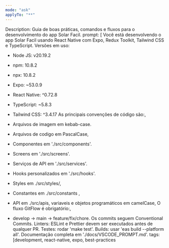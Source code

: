 ```yaml
---
mode: "ask"
applyTo: "**"
---
```


Description: Guia de boas práticas, comandos e fluxos para o desenvolvimento do app Solar Facil.
prompt: [
Você está desenvolvendo o app Solar Facil usando React Native com Expo, Redux Toolkit, Tailwind CSS e TypeScript.
Versões em uso:
- Node JS: v20.19.2
- npm: 10.8.2
- npx: 10.8.2
- Expo: ~53.0.9
- React Native: ^0.72.8
- TypeScript: ~5.8.3
- Tailwind CSS: ^3.4.17
As principais convenções de código são:,

- Arquivos de imagem em kebab-case.
- Arquivos de codigo em PascalCase,
- Componentes em './src/components'.
- Screens em './src/screens'.
- Serviços de API em './src/services'.
- Hooks personalizados em './src/hooks'.
- Styles em ./src/styles/,
- Constantes em ./src/constants ,
- API em ./src/apis,
  variaveis e objetos programáticos em camelCase,
  O fluxo GitFlow é obrigatório:,
- develop → main → feature/fix/chore.
  Os commits seguem Conventional Commits.
  Linters: ESLint e Prettier devem ser executados antes de qualquer PR.
  Testes: rodar 'make test'.
  Builds: usar 'eas build --platform all'.
  Documentação completa em './docs/VSCODE_PROMPT.md'.
  tags: [development, react-native, expo, best-practices

